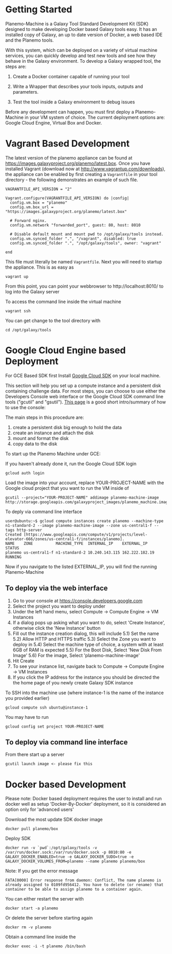 
Getting Started
===============

Planemo-Machine is a Galaxy Tool Standard Development Kit (SDK) designed to
make developing Docker based Galaxy tools easy. It has an installed copy of Galaxy,
an up to date version of Docker, a web based IDE and the Planemo tools.

With this system, which can be deployed on a variety of virtual machine services,
you can quickly develop and test new tools and see how they behave in the Galaxy environment.
To develop a Galaxy wrapped tool, the steps are:

1) Create a Docker container capable of running your tool

2) Write a Wrapper that describes your tools inputs, outputs and parameters.

3) Test the tool inside a Galaxy environment to debug issues


Before any development can happen, you must first deploy a Planemo-Machine in your VM
system of choice. The current deployment options are: Google Cloud Engine,
Virtual Box and Docker.


Vagrant Based Development
====================


The latest version of the planemo appliance can be found
at https://images.galaxyproject.org/planemo/latest.box. Once you have
installed Vagrant (download now at http://www.vagrantup.com/downloads),
the appliance can be enabled by first creating a `Vagrantfile` in your tool
directory - the following demonstrates an example of such file.

```
VAGRANTFILE_API_VERSION = "2"

Vagrant.configure(VAGRANTFILE_API_VERSION) do |config|
  config.vm.box = "planemo"
  config.vm.box_url = "https://images.galaxyproject.org/planemo/latest.box"

  # Forward nginx.
  config.vm.network "forwarded_port", guest: 80, host: 8010

  # Disable default mount and mount pwd to /opt/galaxy/tools instead.
  config.vm.synced_folder ".", "/vagrant", disabled: true
  config.vm.synced_folder ".", "/opt/galaxy/tools", owner: "vagrant"

end
```

This file must literally be named `Vagrantfile`. Next you will need to
startup the appliance. This is as easy as

```
vagrant up
```

From this point, you can point your webbrowser to http://localhost:8010/ to log into the
Galaxy server


To access the command line inside the virtual machine
```
vagrant ssh
```

You can get change to the tool directory with
```
cd /opt/galaxy/tools
```

Google Cloud Engine based Deployment
====================================

For GCE Based SDK first Install [Google Cloud SDK](https://developers.google.com/cloud/sdk/) on your local machine.

This section will help you set up a compute instance and a persistent disk containing challenge data. For most steps, you can choose to use either the Developers Console web interface or the Google Cloud SDK command line tools ("gcutil" and "gsutil"). [This page](https://developers.google.com/compute/docs/console) is a good short intro/summary of how to use the console:

The main steps in this procedure are:

1) create a persistent disk big enough to hold the data
2) create an instance and attach the disk
3) mount and format the disk
4) copy data to the disk

To start up the Planemo Machine under GCE:

If you haven't already done it, run the Google Cloud SDK login
```
gcloud auth login
```

Load the image into your account, replace YOUR-PROJECT-NAME with the Google cloud project
that you want to run the VM inside of
```
gcutil --project="YOUR-PROJECT-NAME" addimage planemo-machine-image http://storage.googleapis.com/galaxyproject_images/planemo_machine.image.tar.gz
```

To deply via command line interface
```
user@ubuntu:~$ gcloud compute instances create planemo --machine-type n1-standard-2 --image planemo-machine-image --zone us-central1-f --tags http-server
Created [https://www.googleapis.com/compute/v1/projects/level-elevator-666/zones/us-central1-f/instances/planemo].
NAME    ZONE          MACHINE_TYPE  INTERNAL_IP    EXTERNAL_IP    STATUS
planemo us-central1-f n1-standard-2 10.240.143.115 162.222.182.19 RUNNING

```

Now if you navigate to the listed EXTERNAL_IP, you will find the running Planemo-Machine


To deploy via the web interface
-------------------------------
1) Go to your console at https://console.developers.google.com
2) Select the project you want to deploy under
3) Under the left hand menu, select Compute -> Compute Engine -> VM Instances
4) If a dialog pops up asking what you want to do, select 'Create Instance', otherwise click the
'New Instance' button
5) Fill out the instance creation dialog, this will include
5.1) Set the name
5.2) Allow HTTP and HTTPS traffic
5.3) Select the Zone you want to deploy in
5.4) Select the machine type of choice, a system with at least 6GB of RAM is expected
5.5) For the Boot Disk, Select 'New Disk From Image'
5.6) For the image, Select 'planemo-machine-image'
6) Hit Create
7) To see your instance list, navigate back to Compute -> Compute Engine -> VM Instances
8) If you click the IP address for the instance you should be directed the the home page of you newly
create Galaxy SDK instance

To SSH into the machine use (where instance-1 is the name of the instance you provided earlier)
```
gcloud compute ssh ubuntu@instance-1
```

You may have to run
```
gcloud config set project YOUR-PROJECT-NAME
```


To deploy via command line interface
------------------------------------
From there start up a server
```
gcutil launch image <- please fix this
```

Docker based Development
========================

Please note: Docker based deployment requires the user to install and run docker
well as setup 'Docker-By-Docker' deployment, so it is considered an option only for
'advanced users'

Download the most update SDK docker image
```
docker pull planemo/box
```

Deploy SDK
```
docker run -v `pwd`:/opt/galaxy/tools -v /var/run/docker.sock:/var/run/docker.sock -p 8010:80 -e GALAXY_DOCKER_ENABLED=true -e GALAXY_DOCKER_SUDO=true -e GALAXY_DOCKER_VOLUMES_FROM=planemo --name planemo planemo/box
```

Note: If you get the error message
```
FATA[0000] Error response from daemon: Conflict, The name planemo is already assigned to 0109fd956412. You have to delete (or rename) that container to be able to assign planemo to a container again.

```

You can either restart the server with
```
docker start -a planemo
```

Or delete the server before starting again
```
docker rm -v planemo
```

Obtain a command line inside the
```
docker exec -i -t planemo /bin/bash
```
